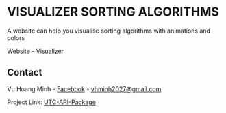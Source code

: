 

# VISUALIZER SORTING ALGORITHMS
A website can help you visualise sorting algorithms with animations and colors

Website - [Visualizer](https://visualizer-theta.vercel.app/)
<br />

<!-- CONTACT -->
## Contact

Vu Hoang Minh - [Facebook](https://www.facebook.com/swag.lauch) - vhminh2027@gmail.com

Project Link: [UTC-API-Package](https://github.com/hminh2027/Visualizer)
